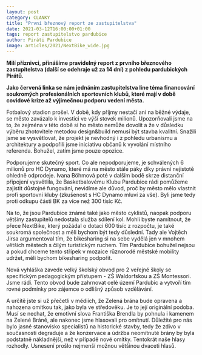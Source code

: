 ```yaml
---
layout: post
category: CLANKY
title: "První březnový report ze zastupitelstva"
date: 2021-03-12T16:00:00+01:00
tags: report zastupitelstvo pardubice
author: Piráti Pardubice
image: articles/2021/NextBike_wide.jpg
---
```


**Milí příznivci, přinášíme pravidelný report z prvního březnového zastupitelstva (další se odehraje už za 14 dní) z pohledu pardubických Pirátů.**

**Jako červená linka se nám jednáním zastupitelstva line téma financování soukromých profesionálních sportovních klubů, 
které mají v době covidové krize až výjimečnou podporu vedení města.**

Fotbalový stadion prošel. V době, kdy příjmy nestačí ani na běžné výdaje, se město zavázalo k investici ve výši stovek milionů. 
Upozorňovali jsme na to, že zejména v této době si ho město nemůže dovolit a že v důsledku výběru zhotovitele metodou design&build nemusí být stavba kvalitní. 
Snažili jsme se vysvětlovat, že projekt je nevhodný i z pohledu urbanismu a architektury a podpořili jsme iniciativu občanů k vyvolání místního referenda. 
Bohužel, zatím jsme pouze opozice.

Podporujeme skutečný sport. Co ale nepodporujeme, je schválených 6 milionů pro HC Dynamo, které má na město stále páky díky právní nejistotě ohledně odprodeje. 
Ivana Böhmová poté v dalším bodě skrze distanční připojení vysvětlila, že Basketbalovému Klubu Pardubice rádi pomůžeme zajistit důstojné fungování, nevidíme ale důvod, 
proč by město mělo vlastnit profi sportovní kluby (zkušenost s HC Dynamo mluví za vše). Byli jsme tedy proti odkupu části BK za více než 300 tisíc Kč. 

Na to, že jsou Pardubice známé také jako město cyklistů, naopak podporu většiny zastupitelů nedostala služba sdílení kol. 
Mohli byste namítnout, že přece NextBike, který požádal o dotaci 600 tisíc z rozpočtu, je také soukromá společnost a měli bychom být tedy důslední. 
Tady ale Vojtěch Jirsa argumentoval tím, že bikesharing si na sebe vydělá jen v mnohem větších městech s čilým turistickým ruchem. 
Tím Pardubice bohužel nejsou a pokud chceme tento střípek v mozaice různorodé městské mobility udržet, měli bychom bikesharing podpořit. 

Nová vyhláška zavede velký školský obvod pro 2 veřejné školy se specifickým pedagogickým přístupem - ZŠ Waldorfskou a ZŠ Montessori. 
Jsme rádi. Tento obvod bude zahrnovat celé území Pardubic a vytvoří tím rovné podmínky pro zájemce o odlišný způsob vzdělávání. 

A určitě jste si už přečetli v médiích, že Zelená brána bude opravena a nahozena omítkou tak, jako byla ve středověku. 
Je to její originální podoba. Musí se nechat, že emotivní slova Františka Brendla by pohnula i kamenem na Zelené Bráně, ale nakonec jsme hlasovali pro omítnutí. 
Důležité pro nás bylo jasné stanovisko specialistů na historické stavby, tedy že zdivo v současnosti degraduje a že konzervace a údržba neomítnuté brány 
by byla podstatně nákladnější, než v případě nové omítky. Tentokrát naše hlasy rozhodly. Usnesení prošlo nejmenší možnou většinou dvaceti hlasů.
